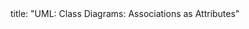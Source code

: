 <frontmatter>
title: "UML: Class Diagrams: Associations as Attributes"
</frontmatter>

<include src="navbar.md" boilerplate />

<include src="container-inPage-asFlat.md" boilerplate />